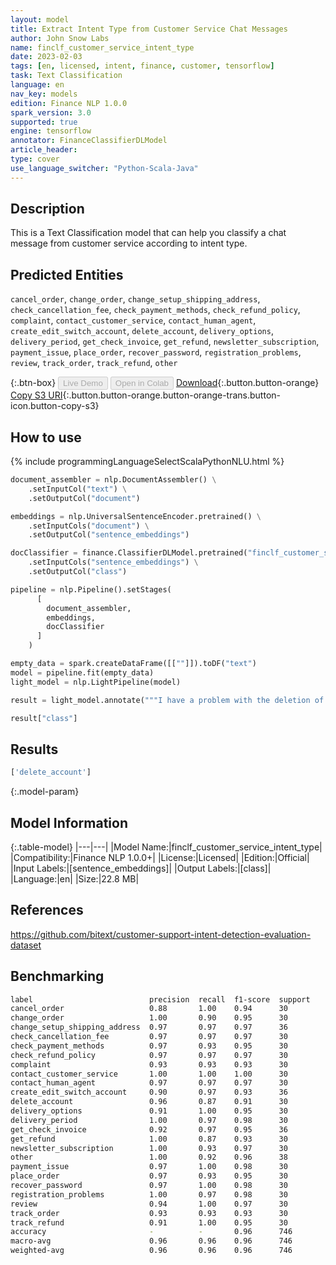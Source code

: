 ```yaml
---
layout: model
title: Extract Intent Type from Customer Service Chat Messages
author: John Snow Labs
name: finclf_customer_service_intent_type
date: 2023-02-03
tags: [en, licensed, intent, finance, customer, tensorflow]
task: Text Classification
language: en
nav_key: models
edition: Finance NLP 1.0.0
spark_version: 3.0
supported: true
engine: tensorflow
annotator: FinanceClassifierDLModel
article_header:
type: cover
use_language_switcher: "Python-Scala-Java"
---
```


## Description

This is a Text Classification model that can help you classify a chat message from customer service according to intent type.

## Predicted Entities

`cancel_order`, `change_order`, `change_setup_shipping_address`, `check_cancellation_fee`, `check_payment_methods`, `check_refund_policy`, `complaint`, `contact_customer_service`, `contact_human_agent`, `create_edit_switch_account`, `delete_account`, `delivery_options`, `delivery_period`, `get_check_invoice`, `get_refund`, `newsletter_subscription`, `payment_issue`, `place_order`, `recover_password`, `registration_problems`, `review`, `track_order`, `track_refund`, `other`

{:.btn-box}
<button class="button button-orange" disabled>Live Demo</button>
<button class="button button-orange" disabled>Open in Colab</button>
[Download](https://s3.amazonaws.com/auxdata.johnsnowlabs.com/finance/models/finclf_customer_service_intent_type_en_1.0.0_3.0_1675427852317.zip){:.button.button-orange}
[Copy S3 URI](s3://auxdata.johnsnowlabs.com/finance/models/finclf_customer_service_intent_type_en_1.0.0_3.0_1675427852317.zip){:.button.button-orange.button-orange-trans.button-icon.button-copy-s3}

## How to use



<div class="tabs-box" markdown="1">
{% include programmingLanguageSelectScalaPythonNLU.html %}

```python
document_assembler = nlp.DocumentAssembler() \
    .setInputCol("text") \
    .setOutputCol("document")

embeddings = nlp.UniversalSentenceEncoder.pretrained() \
    .setInputCols("document") \
    .setOutputCol("sentence_embeddings")

docClassifier = finance.ClassifierDLModel.pretrained("finclf_customer_service_intent_type", "en", "finance/models")\
    .setInputCols("sentence_embeddings") \
    .setOutputCol("class")

pipeline = nlp.Pipeline().setStages(
      [
        document_assembler,
        embeddings,
        docClassifier
      ]
    )

empty_data = spark.createDataFrame([[""]]).toDF("text")
model = pipeline.fit(empty_data)
light_model = nlp.LightPipeline(model)

result = light_model.annotate("""I have a problem with the deletion of my Premium account.""")

result["class"]
```

</div>

## Results

```bash
['delete_account']
```

{:.model-param}
## Model Information

{:.table-model}
|---|---|
|Model Name:|finclf_customer_service_intent_type|
|Compatibility:|Finance NLP 1.0.0+|
|License:|Licensed|
|Edition:|Official|
|Input Labels:|[sentence_embeddings]|
|Output Labels:|[class]|
|Language:|en|
|Size:|22.8 MB|

## References

https://github.com/bitext/customer-support-intent-detection-evaluation-dataset

## Benchmarking

```bash
label                          precision  recall  f1-score  support 
cancel_order                   0.88       1.00    0.94      30      
change_order                   1.00       0.90    0.95      30      
change_setup_shipping_address  0.97       0.97    0.97      36      
check_cancellation_fee         0.97       0.97    0.97      30      
check_payment_methods          0.97       0.93    0.95      30      
check_refund_policy            0.97       0.97    0.97      30      
complaint                      0.93       0.93    0.93      30      
contact_customer_service       1.00       1.00    1.00      30      
contact_human_agent            0.97       0.97    0.97      30      
create_edit_switch_account     0.90       0.97    0.93      36      
delete_account                 0.96       0.87    0.91      30      
delivery_options               0.91       1.00    0.95      30      
delivery_period                1.00       0.97    0.98      30      
get_check_invoice              0.92       0.97    0.95      36      
get_refund                     1.00       0.87    0.93      30      
newsletter_subscription        1.00       0.93    0.97      30      
other                          1.00       0.92    0.96      38      
payment_issue                  0.97       1.00    0.98      30      
place_order                    0.97       0.93    0.95      30      
recover_password               0.97       1.00    0.98      30      
registration_problems          1.00       0.97    0.98      30      
review                         0.94       1.00    0.97      30      
track_order                    0.93       0.93    0.93      30      
track_refund                   0.91       1.00    0.95      30      
accuracy                       -          -       0.96      746     
macro-avg                      0.96       0.96    0.96      746     
weighted-avg                   0.96       0.96    0.96      746      
```
